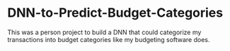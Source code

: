 # DNN-to-Predict-Budget-Categories
This was a person project to build a DNN that could categorize my transactions into budget categories like my budgeting software does. 
